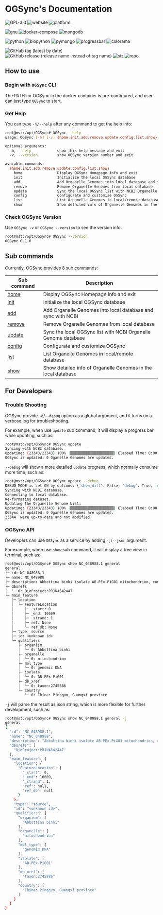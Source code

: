 # OGSync's Documentation

![GPL-3.0](https://img.shields.io/github/license/yiqingxu/OGSync) ![website](https://img.shields.io/website?down_color=lightgrey&down_message=offline&up_color=green&up_message=online&url=https%3A%2F%2Fyiqingxu.github.io%2FOGSync%2F) ![platform](https://img.shields.io/badge/platform-win--64%20%7C%20win--32%20%7C%20osx--arm64%20%7C%20osx--64%20%7C%20linux--64%20%20%7C%20linux--aarch64%20%7C%20linux--ppc64le-lightgrey)

![gnu](https://img.shields.io/badge/GNU-3-green?style=flat-square&logo=gnu) ![docker-compose](https://img.shields.io/badge/dockercompose-3-blue?style=flat-square&logo=docker) ![mongodb](https://img.shields.io/badge/mongo-4.4-green?style=flat-square&logo=mongodb)

![python](https://img.shields.io/badge/python-3-red?style=flat-square&logo=python) ![biopython](https://img.shields.io/pypi/status/biopython?label=biopython&style=flat-square) ![pymongo](https://img.shields.io/pypi/status/pymongo?label=pymongo&style=flat-square) ![progressbar](https://img.shields.io/pypi/status/progressbar?label=progressbar&style=flat-square) ![colorama](https://img.shields.io/pypi/status/colorama?label=colorama&style=flat-square)

![GitHub tag (latest by date)](https://img.shields.io/github/v/tag/yiqingxu/OGSync) ![GitHub release (release name instead of tag name)](https://img.shields.io/github/v/release/yiqingxu/OGSync?display_name=release&include_prereleases) ![siz](https://img.shields.io/github/languages/code-size/yiqingxu/OGSync) ![repo](https://img.shields.io/github/repo-size/yiqingxu/OGSync)

## How to use

### Begin with `OGSync` CLI

The PATH for OGSync in the docker container is pre-configured, and user can just type `OGSync` to start.

### Get Help

You can type `-h/--help` after any command to get the help info:

``` sh
root@mst:/opt/OGSync# OGSync --help
usage: OGSync [-h] [-v] {home,init,add,remove,update,config,list,show} ...

optional arguments:
  -h, --help            show this help message and exit
  -v, --version         show OGSync version number and exit

avaiable commands:
  {home,init,add,remove,update,config,list,show}
    home                Display OGSync Homepage info and exit
    init                Initialize the local OGSync database
    add                 Add Organelle Genomes into local database and sync with NCBI
    remove              Remove Organelle Genomes from local database
    update              Sync the local OGSync list with NCBI Organelle Genome database
    config              Configurate and customize OGSync
    list                List Organelle Genomes in local/remote database
    show                Show detailed info of Organelle Genomes in the local database
```

### Check OGSync Version

Use `OGSync -v` or `OGSync --version` to see the version info.

``` sh
root@mst:/opt/OGSync# OGSync --version
OGSync 0.1.0
```

## Sub commands

Currently, OGSync provides 8 sub commands:

|  Sub command   | Description  |
|  ----  | ----  |
| [home](sub.md#ogsync-home) |Display OGSync Homepage info and exit |
| [init](sub.md#ogsync-init) | Initialize the local OGSync database |
| [add](sub.md#ogsync-add) | Add Organelle Genomes into local database and sync with NCBI |
| [remove](sub.md#ogsync-remove) | Remove Organelle Genomes from local database |
| [update](sub.md#ogsync-update) | Sync the local OGSync list with NCBI Organelle Genome database |
| [config](sub.md#ogsync-config) | Configurate and customize OGSync |
| [list](sub.md#ogsync-list) | List Organelle Genomes in local/remote database |
| [show](sub.md#ogsync-show) | Show detailed info of Organelle Genomes in the local database |

## For Developers

### Trouble Shooting

OGSync provide `-d`/`--debug` option as a global argument, and it turns on a verbose log for troubleshooting.

For example, when use `update` sub command, it will display a progress bar while updating, such as:

``` sh
root@mst:/opt/OGSync# OGSync update
Syncing with NCBI database.
Updating: (23343/23343) 100% |▒▒▒▒▒▒▒▒▒▒▒▒▒▒▒▒▒▒▒▒| Elapsed Time: 0:00:10 Time: 0:00:10
OGSync is updated: 0 Oganelle Genomes are updated.
```

`--debug` will show a more detailed `update` progress, which normally consume more time, such as:

``` sh
root@mst:/opt/OGSync# OGSync update --debug
DEBUG MODE is set ON by options: {'show_diff': False, 'debug': True, 'callback': <function run_update_command at 0xffffa24ba040>}
Syncing with NCBI database.
Connecting to local database.
Re-formating dataset.
Updating the Organelle Genome List.
Updating: (23343/23343) 100% |▒▒▒▒▒▒▒▒▒▒▒▒▒▒▒▒▒▒▒▒| Elapsed Time: 0:00:11 Time: 0:00:11
OGSync is updated: 0 Oganelle Genomes are updated.
23344  were up-to-date and not modified.
```

### OGSync API

Developers can use `OGSync` as a service by adding `-j`/`--json` argument.

For example, when use `show` sub command, it will display a tree view in terminal, such as:

``` sh
root@mst:/opt/OGSync# OGSync show NC_048988.1 general
general
├─ id: NC_048988.1
├─ name: NC_048988
├─ description: Abbottina binhi isolate AB-PEx-PiG01 mitochondrion, complete genome
├─ dbxrefs
│  └─ 0: BioProject:PRJNA642447
└─ main_feature
   ├─ location
   │  └─ FeatureLocation
   │     ├─ _start: 0
   │     ├─ _end: 16609
   │     ├─ _strand: 1
   │     ├─ ref: None
   │     └─ ref_db: None
   ├─ type: source
   ├─ id: <unknown id>
   └─ qualifiers
      ├─ organism
      │  └─ 0: Abbottina binhi
      ├─ organelle
      │  └─ 0: mitochondrion
      ├─ mol_type
      │  └─ 0: genomic DNA
      ├─ isolate
      │  └─ 0: AB-PEx-PiG01
      ├─ db_xref
      │  └─ 0: taxon:2745886
      └─ country
         └─ 0: China: Pingguo, Guangxi province
```

`-j` will parse the result as json string, which is more flexible for further development, such as:

``` sh
root@mst:/opt/OGSync# OGSync show NC_048988.1 general -j
general
{
  "id": "NC_048988.1",
  "name": "NC_048988",
  "description": "Abbottina binhi isolate AB-PEx-PiG01 mitochondrion, complete genome",
  "dbxrefs": [
    "BioProject:PRJNA642447"
  ],
  "main_feature": {
    "location": {
      "FeatureLocation": {
        "_start": 0,
        "_end": 16609,
        "_strand": 1,
        "ref": null,
        "ref_db": null
      }
    },
    "type": "source",
    "id": "<unknown id>",
    "qualifiers": {
      "organism": [
        "Abbottina binhi"
      ],
      "organelle": [
        "mitochondrion"
      ],
      "mol_type": [
        "genomic DNA"
      ],
      "isolate": [
        "AB-PEx-PiG01"
      ],
      "db_xref": [
        "taxon:2745886"
      ],
      "country": [
        "China: Pingguo, Guangxi province"
      ]
    }
  }
}
```
